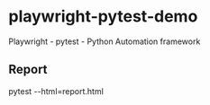 # playwright-pytest-demo
Playwright - pytest - Python Automation framework

## Report
pytest --html=report.html

